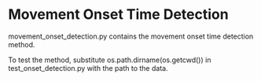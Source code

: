 # Movement Onset Time Detection

movement_onset_detection.py contains the movement onset time detection method.

To test the method, substitute os.path.dirname(os.getcwd()) in test_onset_detection.py with the path to the data.

 
